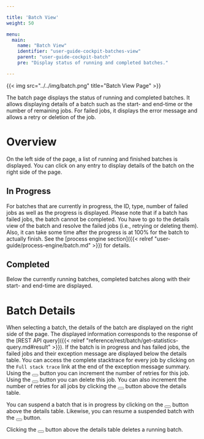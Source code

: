 ```yaml
---

title: 'Batch View'
weight: 50

menu:
  main:
    name: "Batch View"
    identifier: "user-guide-cockpit-batches-view"
    parent: "user-guide-cockpit-batch"
    pre: "Display status of running and completed batches."

---
```


{{< img src="../../img/batch.png" title="Batch View Page" >}}

The batch page displays the status of running and completed batches. It allows displaying details of a batch such as the start- and end-time or the number of remaining jobs. For failed jobs, it displays the error message and allows a retry or deletion of the job.

# Overview

On the left side of the page, a list of running and finished batches is displayed. You can click on any entry to display details of the batch on the right side of the page.

## In Progress

For batches that are currently in progress, the ID, type, number of failed jobs as well as the progress is displayed. Please note that if a batch has failed jobs, the batch cannot be completed. You have to go to the details view of the batch and resolve the failed jobs (i.e., retrying or deleting them). Also, it can take some time after the progress is at 100% for the batch to actually finish. See the [process engine section]({{< relref "user-guide/process-engine/batch.md" >}}) for details.

## Completed

Below the currently running batches, completed batches along with their start- and end-time are displayed.

# Batch Details

When selecting a batch, the details of the batch are displayed on the right side of the page. The displayed information corresponds to the response of the [REST API query]({{< relref "reference/rest/batch/get-statistics-query.md#result" >}}). If the batch is in progress and has failed jobs, the failed jobs and their exception message are displayed below the details table. You can access the complete stacktrace for every job by clicking on the `Full stack trace` link at the end of the exception message summary. Using the <button class="btn btn-xs"><i class="glyphicon glyphicon-repeat"></i></button> button you can increment the number of retries for this job. Using the <button class="btn btn-xs"><i class="glyphicon glyphicon-trash"></i></button> button you can delete this job. You can also increment the number of retries for all jobs by clicking the <button class="btn btn-xs"><i class="glyphicon glyphicon-repeat"></i></button> button above the details table.

You can suspend a batch that is in progress by clicking on the <button class="btn btn-xs"><i class="glyphicon glyphicon-pause"></i></button> button above the details table. Likewise, you can resume a suspended batch with the <button class="btn btn-xs"><i class="glyphicon glyphicon-play"></i></button> button.

Clicking the <button class="btn btn-xs btn-danger"><i class="glyphicon glyphicon-trash"></i></button> button above the details table deletes a running batch.
